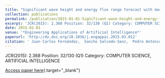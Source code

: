 ```yaml
---
title: "Significant wave height and energy flux range forecast with machine learning classifiers"
collection: publications
permalink: /publication/2015-01-01-Significant-wave-height-and-energy-flux-range-forecast-with-machine-learning-classifiers
excerpt: 'JCR(2015): 2.368 Position: 32/130 (Q1) Category: COMPUTER SCIENCE, ARTIFICIAL INTELLIGENCE'
date: 2015-01-01
venue: '*Engineering Applications of Artificial Intelligence*'
paperurl: 'http://dx.doi.org/10.1016/j.engappai.2015.03.012'
citation: ' Juan Carlos Fernández,  Sancho Salcedo-Sanz,  Pedro Antonio Gutiérrez,  E. Alexandre,  César Hervás-Martínez, &quot;Significant wave height and energy flux range forecast with machine learning classifiers.&quot; *Engineering Applications of Artificial Intelligence*, Vol.43, 2015, pp.44-53.'
---
```

JCR(2015): 2.368 Position: 32/130 (Q1) Category: COMPUTER SCIENCE, ARTIFICIAL INTELLIGENCE

[Access paper here](http://dx.doi.org/10.1016/j.engappai.2015.03.012){:target="_blank"}
